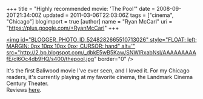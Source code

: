 +++
title = "Highly recommended movie: 'The Pool'"
date = 2008-09-20T21:34:00Z
updated = 2011-03-06T22:03:06Z
tags = ["cinema", "Chicago"]
blogimport = true
[author]
	name = "Ryan McCarl"
	uri = "https://plus.google.com/+RyanMcCarl"
+++

<a href="http://2.bp.blogspot.com/_dbkE5wB5Kaw/SNWlRxabNsI/AAAAAAAAAfE/cl6Oc4db9HQ/s1600-h/thepool.jpg"><img id="BLOGGER_PHOTO_ID_5248282665510713026" style="FLOAT: left; MARGIN: 0px 10px 10px 0px; CURSOR: hand" alt='" src="http://2.bp.blogspot.com/_dbkE5wB5Kaw/SNWlRxabNsI/AAAAAAAAAfE/cl6Oc4db9HQ/s400/thepool.jpg" border="0" /></a><br /><div></div><div></div><div>It's the first Baliwood movie I've ever seen, and I loved it. For my Chicago readers, it's currently playing at my favorite cinema, the Landmark Cinema Century Theater.<br /></div><div></div><div>Reviews <a href="http://www.rottentomatoes.com/m/the_pool/">here</a>.</div>
